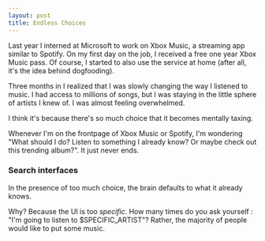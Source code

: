 ```yaml
---
layout: post
title: Endless Choices
---
```

Last year I interned at Microsoft to work on Xbox Music, a streaming app similar to Spotify. On my first day on the job, I received a free one year Xbox Music pass. Of course, I started to also use the service at home (after all, it's the idea behind dogfooding).

Three months in I realized that I was slowly changing the way I listened to music.
I had access to millions of songs, but I was staying in the little sphere of artists I knew of. I was almost feeling overwhelmed.

<!-- more -->

I think it's because there's so much choice that it becomes mentally taxing. 

Whenever I'm on the frontpage of Xbox Music or Spotify, I'm wondering "What should I do? Listen to something I already know? Or maybe check out this trending album?". It just never ends.


### Search interfaces

In the presence of too much choice, the brain defaults to what it already knows.

Why? Because the UI is too _specific_. How many times do you ask yourself : "I'm going to listen to $SPECIFIC\_ARTIST"? Rather, the majority of people would like to put some music. 
